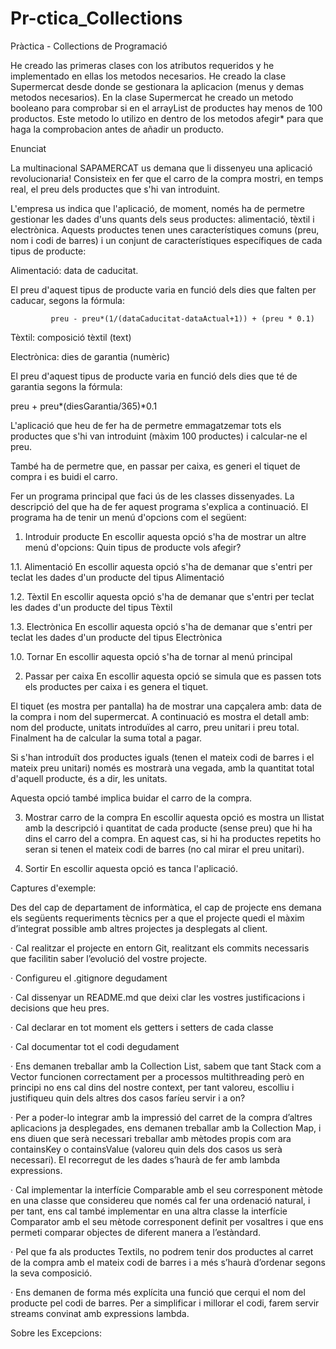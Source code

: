 # Pr-ctica_Collections

Pràctica - Collections de Programació

He creado las primeras clases con los atributos requeridos y he implementado en ellas los metodos necesarios.
He creado la clase Supermercat desde donde se gestionara la aplicacion (menus y demas metodos necesarios).
En la clase Supermercat he creado un metodo booleano para comprobar si en el arrayList de productes hay menos de 100
productos.
Este metodo lo utilizo en dentro de los metodos afegir* para que haga la comprobacion antes de añadir un producto.

Enunciat

La multinacional SAPAMERCAT us demana que li dissenyeu una aplicació revolucionaria! Consisteix en fer que el carro de
la compra mostri, en temps real, el preu dels productes que s'hi van introduint.

L'empresa us indica que l'aplicació, de moment, només ha de permetre gestionar les dades d'uns quants dels seus
productes: alimentació, tèxtil i electrònica. Aquests productes tenen unes característiques comuns (preu, nom i codi de
barres) i un conjunt de característiques específiques de cada tipus de producte:

Alimentació: data de caducitat.

El preu d'aquest tipus de producte varia en funció dels dies que falten per caducar, segons la fórmula:

             preu - preu*(1/(dataCaducitat-dataActual+1)) + (preu * 0.1)

Tèxtil: composició tèxtil (text)

Electrònica: dies de garantia (numèric)

El preu d'aquest tipus de producte varia en funció dels dies que té de garantia segons la fórmula:

preu + preu*(diesGarantia/365)*0.1

L'aplicació que heu de fer ha de permetre emmagatzemar tots els productes que s'hi van introduint (màxim 100 productes)
i calcular-ne el preu.

També ha de permetre que, en passar per caixa, es generi el tiquet de compra i es buidi el carro.

Fer un programa principal que faci ús de les classes dissenyades. La descripció del que ha de fer aquest programa
s'explica a continuació. El programa ha de tenir un menú d'opcions com el següent:

1. Introduir producte En escollir aquesta opció s'ha de mostrar un altre menú d'opcions: Quin tipus de producte vols
   afegir?

1.1. Alimentació En escollir aquesta opció s'ha de demanar que s'entri per teclat les dades d'un producte del tipus
Alimentació

1.2. Tèxtil En escollir aquesta opció s'ha de demanar que s'entri per teclat les dades d'un producte del tipus Tèxtil

1.3. Electrònica En escollir aquesta opció s'ha de demanar que s'entri per teclat les dades d'un producte del tipus
Electrònica

1.0. Tornar En escollir aquesta opció s'ha de tornar al menú principal

2. Passar per caixa En escollir aquesta opció se simula que es passen tots els productes per caixa i es genera el
   tiquet.

El tiquet (es mostra per pantalla) ha de mostrar una capçalera amb: data de la compra i nom del supermercat. A
continuació es mostra el detall amb: nom del producte, unitats introduïdes al carro, preu unitari i preu total.
Finalment ha de calcular la suma total a pagar.

Si s'han introduït dos productes iguals (tenen el mateix codi de barres i el mateix preu unitari) només es mostrarà una
vegada, amb la quantitat total d'aquell producte, és a dir, les unitats.

Aquesta opció també implica buidar el carro de la compra.

3. Mostrar carro de la compra En escollir aquesta opció es mostra un llistat amb la descripció i quantitat de cada
   producte (sense preu) que hi ha dins el carro del a compra. En aquest cas, si hi ha productes repetits ho seran si
   tenen el mateix codi de barres (no cal mirar el preu unitari).

0. Sortir En escollir aquesta opció es tanca l'aplicació.

Captures d'exemple:

Des del cap de departament de informàtica, el cap de projecte ens demana els següents requeriments tècnics per a que el
projecte quedi el màxim d’integrat possible amb altres projectes ja desplegats al client.

· Cal realitzar el projecte en entorn Git, realitzant els commits necessaris que facilitin saber l’evolució del vostre
projecte.

· Configureu el .gitignore degudament

· Cal dissenyar un README.md que deixi clar les vostres justificacions i decisions que heu pres.

· Cal declarar en tot moment els getters i setters de cada classe

· Cal documentar tot el codi degudament

· Ens demanen treballar amb la Collection List, sabem que tant Stack com a Vector funcionen correctament per a processos
multithreading però en principi no ens cal dins del nostre context, per tant valoreu, escolliu i justifiqueu quin dels
altres dos casos faríeu servir i a on?

· Per a poder-lo integrar amb la impressió del carret de la compra d’altres aplicacions ja desplegades, ens demanen
treballar amb la Collection Map, i ens diuen que serà necessari treballar amb mètodes propis com ara containsKey o
containsValue (valoreu quin dels dos casos us serà necessari). El recorregut de les dades s’haurà de fer amb lambda
expressions.

· Cal implementar la interfície Comparable amb el seu corresponent mètode en una classe que considereu que només cal fer
una ordenació natural, i per tant, ens cal també implementar en una altra classe la interfície Comparator amb el seu
mètode corresponent definit per vosaltres i que ens permeti comparar objectes de diferent manera a l’estàndard.

· Pel que fa als productes Textils, no podrem tenir dos productes al carret de la compra amb el mateix codi de barres i
a més s’haurà d’ordenar segons la seva composició.

· Ens demanen de forma més explícita una funció que cerqui el nom del producte pel codi de barres. Per a simplificar i
millorar el codi, farem servir streams convinat amb expressions lambda.

Sobre les Excepcions: